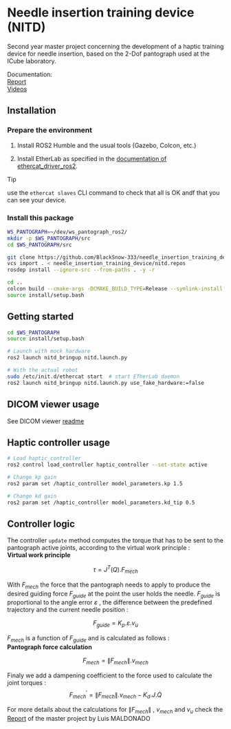 # Needle insertion training device (NITD)
Second year master project concerning the development of a haptic training device for needle insertion, based on the 2-Dof pantograph used at the ICube laboratory.

Documentation: <br/>
[Report](doc/MASTER_Internship_Report_Luis_MALDONADO.pdf) <br/>
[Videos](doc/videos) <br/>

## Installation

### Prepare the environment

1) Install ROS2 Humble and the usual tools (Gazebo, Colcon, etc.)

2) Install EtherLab as specified in the [documentation of ethercat_driver_ros2](https://icube-robotics.github.io/ethercat_driver_ros2/).

> [!TIP]
> use the `ethercat slaves` CLI command to check that all is OK andf that you can see your device.

### Install this package

```bash
WS_PANTOGRAPH=~/dev/ws_pantograph_ros2/
mkdir -p $WS_PANTOGRAPH/src
cd $WS_PANTOGRAPH/src

git clone https://github.com/BlackSnow-333/needle_insertion_training_device.git
vcs import . < needle_insertion_training_device/nitd.repos
rosdep install --ignore-src --from-paths . -y -r

cd ..
colcon build --cmake-args -DCMAKE_BUILD_TYPE=Release --symlink-install
source install/setup.bash
```

## Getting started

```bash
cd $WS_PANTOGRAPH
source install/setup.bash
```

```bash
# Launch with mock hardware
ros2 launch nitd_bringup nitd.launch.py
```

```bash
# With the actual robot
sudo /etc/init.d/ethercat start  # start ETherLab daemon
ros2 launch nitd_bringup nitd.launch.py use_fake_hardware:=false
```

## DICOM viewer usage

See DICOM viewer [readme](dicom_viewer/readme.md)

## Haptic controller usage

```bash
# Load haptic_controller
ros2 control load_controller haptic_controller --set-state active
```

```bash
# Change kp gain
ros2 param set /haptic_controller model_parameters.kp 1.5
```


```bash
# Change kd gain
ros2 param set /haptic_controller model_parameters.kd_tip 0.5
```

## Controller logic
The controller `update` method computes the torque that has to be sent to the pantograph active joints, according to the virtual work principle : <br/>
**Virtual work principle** <br/>

$$\tau = J^T(Q). F_{mech}$$

With $F_{mech}$ the force that the pantograph needs to apply to produce the desired guiding force $F_{guide}$ at the point the user holds the needle. $F_{guide}$ is proportional to the angle error $\varepsilon$ , the difference between the predefined trajectory and the current needle position :

$$F_{guide} = K_p. \varepsilon . v_u$$

$F_{mech}$ is a function of $F_{guide}$ and is calculated as follows : <br/>
**Pantograph force calculation**

$$F_{mech} = \lVert F_{mech} \rVert . v_{mech}  $$

Finaly we add a dampening coefficient to the force used to calculate the joint torques : <br/>
$$F_{mech}^{'} = \lVert F_{mech} \rVert . v_{mech}- K_d . J.\dot{Q}$$

For more details about the calculations for $\lVert F_{mech} \rVert$ , $v_{mech}$ and $v_{u}$ check the [Report](doc/MASTER_Internship_Report_Luis_MALDONADO.pdf) of the master project by Luis MALDONADO
